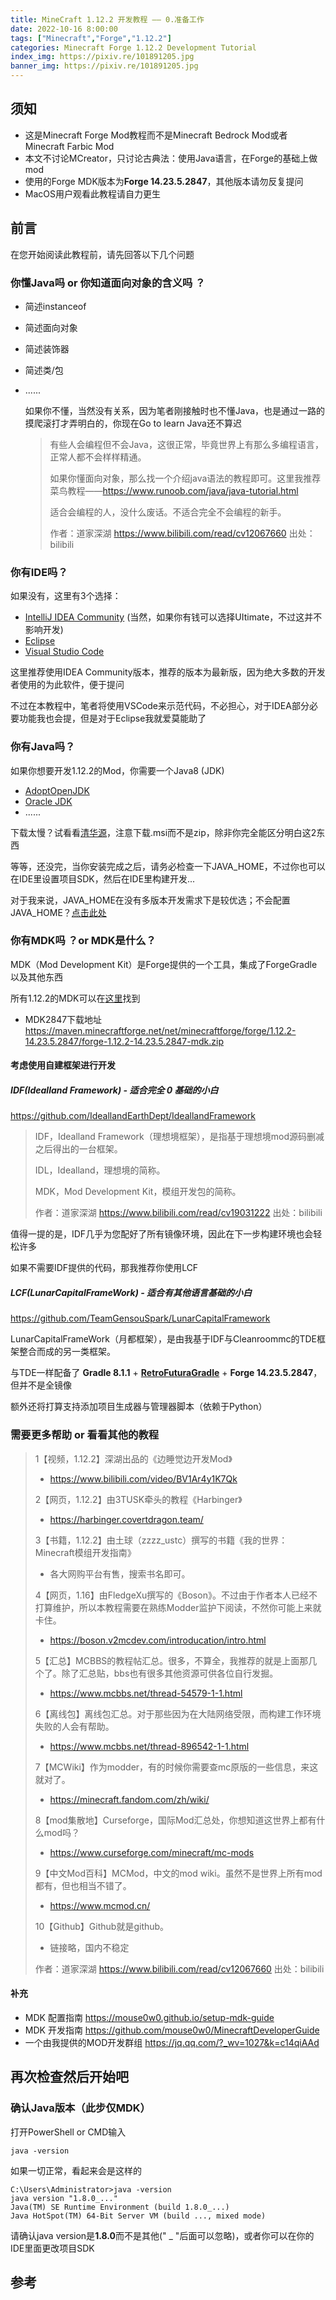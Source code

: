 ```yaml
---
title: MineCraft 1.12.2 开发教程 —— 0.准备工作
date: 2022-10-16 8:00:00
tags: ["Minecraft","Forge","1.12.2"]
categories: Minecraft Forge 1.12.2 Development Tutorial
index_img: https://pixiv.re/101891205.jpg
banner_img: https://pixiv.re/101891205.jpg
---
```


## 须知

- 这是Minecraft Forge Mod教程而不是Minecraft Bedrock Mod或者Minecraft Farbic Mod
- 本文不讨论MCreator，只讨论古典法：使用Java语言，在Forge的基础上做mod
- 使用的Forge MDK版本为**Forge 14.23.5.2847**，其他版本请勿反复提问
- MacOS用户观看此教程请自力更生

## 前言

在您开始阅读此教程前，请先回答以下几个问题

### 你懂Java吗 or 你知道面向对象的含义吗 ？

- 简述instanceof

- 简述面向对象

- 简述装饰器

- 简述类/包

- ......

  如果你不懂，当然没有关系，因为笔者刚接触时也不懂Java，也是通过一路的摸爬滚打才弄明白的，你现在Go to learn Java还不算迟

  > 有些人会编程但不会Java，这很正常，毕竟世界上有那么多编程语言，正常人都不会样样精通。
  >
  > 如果你懂面向对象，那么找一个介绍java语法的教程即可。这里我推荐菜鸟教程——https://www.runoob.com/java/java-tutorial.html
  >
  > 适合会编程的人，没什么废话。不适合完全不会编程的新手。
  >
  > 作者：道家深湖 https://www.bilibili.com/read/cv12067660 出处：bilibili

### 你有IDE吗？

如果没有，这里有3个选择：

- [IntelliJ IDEA Community](https://www.jetbrains.com/idea/download) (当然，如果你有钱可以选择UItimate，不过这并不影响开发)
- [Eclipse](https://www.eclipse.org/downloads)
- [Visual Studio Code](https://code.visualstudio.com/Download)

这里推荐使用IDEA Community版本，推荐的版本为最新版，因为绝大多数的开发者使用的为此软件，便于提问

不过在本教程中，笔者将使用VSCode来示范代码，不必担心，对于IDEA部分必要功能我也会提，但是对于Eclipse我就爱莫能助了

### 你有Java吗？

如果你想要开发1.12.2的Mod，你需要一个Java8 (JDK)

- [AdoptOpenJDK](https://adoptopenjdk.net/)
- [Oracle JDK](https://www.oracle.com/java/technologies/downloads/)
- ......

下载太慢？试看看[清华源](https://mirrors.tuna.tsinghua.edu.cn/Adoptium/8/jdk/x64/windows/)，注意下载.msi而不是zip，除非你完全能区分明白这2东西

等等，还没完，当你安装完成之后，请务必检查一下JAVA_HOME，不过你也可以在IDE里设置项目SDK，然后在IDE里构建开发...

对于我来说，JAVA_HOME在没有多版本开发需求下是较优选；不会配置JAVA_HOME？[点击此处](https://www.runoob.com/java/java-environment-setup.html)

### 你有MDK吗 ？or MDK是什么？

MDK（Mod Development Kit）是Forge提供的一个工具，集成了ForgeGradle以及其他东西

所有1.12.2的MDK可以在[这里](https://files.minecraftforge.net/net/minecraftforge/forge/index_1.12.2.html)找到

- MDK2847下载地址 https://maven.minecraftforge.net/net/minecraftforge/forge/1.12.2-14.23.5.2847/forge-1.12.2-14.23.5.2847-mdk.zip

#### 考虑使用自建框架进行开发

##### IDF(Idealland Framework) - 适合完全 0 基础的小白

https://github.com/IdeallandEarthDept/IdeallandFramework

> IDF，Idealland Framework（理想境框架），是指基于理想境mod源码删减之后得出的一台框架。
>
> IDL，Idealland，理想境的简称。
>
> MDK，Mod Development Kit，模组开发包的简称。 
>
> 作者：道家深湖 https://www.bilibili.com/read/cv19031222 出处：bilibili

值得一提的是，IDF几乎为您配好了所有镜像环境，因此在下一步构建环境也会轻松许多

如果不需要IDF提供的代码，那我推荐你使用LCF



##### LCF(LunarCapitalFrameWork) - 适合有其他语言基础的小白

https://github.com/TeamGensouSpark/LunarCapitalFramework

LunarCapitalFrameWork（月都框架），是由我基于IDF与Cleanroommc的TDE框架整合而成的另一类框架。

与TDE一样配备了 **Gradle 8.1.1** + **[RetroFuturaGradle](https://github.com/GTNewHorizons/RetroFuturaGradle)** + **Forge 14.23.5.2847**，但并不是全镜像

额外还将打算支持添加项目生成器与管理器脚本（依赖于Python）



### 需要更多帮助 or 看看其他的教程

> 1【视频，1.12.2】深湖出品的《边睡觉边开发Mod》
>
> - https://www.bilibili.com/video/BV1Ar4y1K7Qk
>
> 2【网页，1.12.2】由3TUSK牵头的教程《Harbinger》
>
> - https://harbinger.covertdragon.team/
>
> 3【书籍，1.12.2】由土球（zzzz_ustc）撰写的书籍《我的世界：Minecraft模组开发指南》
>
> - 各大网购平台有售，搜索书名即可。
>
> 4【网页，1.16】由FledgeXu撰写的《Boson》。不过由于作者本人已经不打算维护，所以本教程需要在熟练Modder监护下阅读，不然你可能上来就卡住。
>
> - https://boson.v2mcdev.com/introducation/intro.html
>
> 5【汇总】MCBBS的教程帖汇总。很多，不算全，我推荐的就是上面那几个了。除了汇总贴，bbs也有很多其他资源可供各位自行发掘。
>
> - https://www.mcbbs.net/thread-54579-1-1.html
>
> 6【离线包】离线包汇总。对于那些因为在大陆网络受限，而构建工作环境失败的人会有帮助。
>
> - https://www.mcbbs.net/thread-896542-1-1.html
>
> 7【MCWiki】作为modder，有的时候你需要查mc原版的一些信息，来这就对了。
>
> - https://minecraft.fandom.com/zh/wiki/
>
> 8【mod集散地】Curseforge，国际Mod汇总处，你想知道这世界上都有什么mod吗？
>
> - https://www.curseforge.com/minecraft/mc-mods
>
> 9【中文Mod百科】MCMod，中文的mod wiki。虽然不是世界上所有mod都有，但也相当不错了。
>
> - https://www.mcmod.cn/
>
> 10【Github】Github就是github。
>
> - 链接略，国内不稳定 
>
> 作者：道家深湖 https://www.bilibili.com/read/cv12067660 出处：bilibili

#### 补充

- MDK 配置指南 https://mouse0w0.github.io/setup-mdk-guide
- MDK 开发指南 https://github.com/mouse0w0/MinecraftDeveloperGuide
- 一个由我提供的MOD开发群组 https://jq.qq.com/?_wv=1027&k=c14qiAAd

## 再次检查然后开始吧

### 确认Java版本（此步仅MDK）

打开PowerShell or CMD输入

````shell
java -version
````

如果一切正常，看起来会是这样的

```shell
C:\Users\Administrator>java -version
java version "1.8.0_..."
Java(TM) SE Runtime Environment (build 1.8.0_...)
Java HotSpot(TM) 64-Bit Server VM (build ..., mixed mode)
```

请确认java version是**1.8.0**而不是其他(" _ "后面可以忽略)，或者你可以在你的IDE里面更改项目SDK

## 参考
[^1]: Harbinger https://harbinger.covertdragon.team
[^2]: 道家深湖指路明灯等文章 (出处文中均有提到)